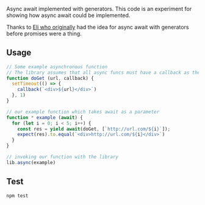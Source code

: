 Async await implemented with generators. This code is an experiment for showing how async await could be implemented.

Thanks to [Eli who originally](https://github.com/eligrey/async.js) had the idea for async await with generators before promises were a thing.

## Usage

```js
// Some example asynchronous function
// The library assumes that all async funcs must have a callback as the last arg
function doGet (url, callback) {
  setTimeout(() => {
    callback(`<div>${url}</div>`)
  }, 1)
}

// our example function which takes await as a parameter
function * example (await) {
  for (let i = 0; i < 5; i++) {
    const res = yield await(doGet, [`http://url.com/${i}`]);
    expect(res).to.equal(`<div>http://url.com/${i}</div>`)
  }
}

// invoking our function with the library
lib.async(example)
```

## Test 

    npm test
